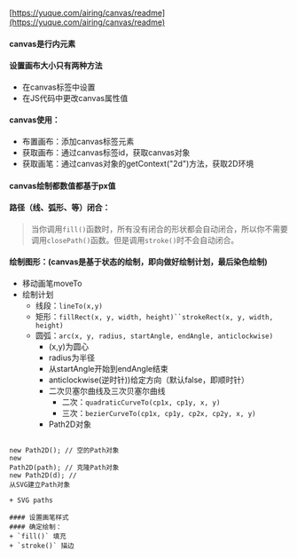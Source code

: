 [https://yuque.com/airing/canvas/readme](https://yuque.com/airing/canvas/readme)

#### canvas是行内元素

#### 设置画布大小只有两种方法
+ 在canvas标签中设置
+ 在JS代码中更改canvas属性值

#### canvas使用：
+ 布置画布：添加canvas标签元素
+ 获取画布：通过canvas标签id，获取canvas对象
+ 获取画笔：通过canvas对象的getContext("2d")方法，获取2D环境

#### canvas绘制都数值都基于px值

#### 路径（线、弧形、等）闭合：
> 当你调用`fill()`函数时，所有没有闭合的形状都会自动闭合，所以你不需要调用`closePath()`函数。但是调用`stroke()`时不会自动闭合。

#### 绘制图形：(canvas是基于状态的绘制，即向做好绘制计划，最后染色绘制)
+ 移动画笔moveTo
+ 绘制计划
   + 线段：`lineTo(x,y)`
   + 矩形：`fillRect(x, y, width, height)``strokeRect(x, y, width, height)`
   + 圆弧：`arc(x, y, radius, startAngle, endAngle, anticlockwise)`
     + (x,y)为圆心
     + radius为半径
     + 从startAngle开始到endAngle结束
     + anticlockwise(逆时针))给定方向（默认false，即顺时针）
     + 二次贝塞尔曲线及三次贝塞尔曲线
       + 二次：`quadraticCurveTo(cp1x, cp1y, x, y)`
       + 三次：`bezierCurveTo(cp1x, cp1y, cp2x, cp2y, x, y)`
     + Path2D对象
     ```
<code>new Path2D();     // 空的Path对象</code><br>
<code>new Path2D(path); // 克隆Path对象</code><br>
<code>new Path2D(d);    // 从SVG建立Path对象</code>
```
+ SVG paths

#### 设置画笔样式
#### 确定绘制：
+ `fill()` 填充
+ `stroke()` 描边
